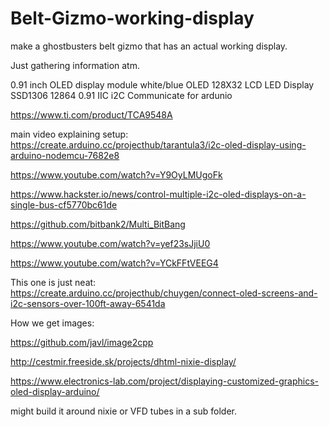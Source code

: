 # Belt-Gizmo-working-display
make a ghostbusters belt gizmo that has an actual working display. 

Just gathering information atm. 


0.91 inch OLED display module white/blue OLED 128X32 LCD LED Display SSD1306 12864 0.91 IIC i2C Communicate for ardunio

https://www.ti.com/product/TCA9548A

main video explaining setup:
https://create.arduino.cc/projecthub/tarantula3/i2c-oled-display-using-arduino-nodemcu-7682e8

https://www.youtube.com/watch?v=Y9OyLMUgoFk

https://www.hackster.io/news/control-multiple-i2c-oled-displays-on-a-single-bus-cf5770bc61de

https://github.com/bitbank2/Multi_BitBang

https://www.youtube.com/watch?v=yef23sJjiU0

https://www.youtube.com/watch?v=YCkFFtVEEG4

This one is just neat:
https://create.arduino.cc/projecthub/chuygen/connect-oled-screens-and-i2c-sensors-over-100ft-away-6541da

How we get images:

https://github.com/javl/image2cpp

http://cestmir.freeside.sk/projects/dhtml-nixie-display/

https://www.electronics-lab.com/project/displaying-customized-graphics-oled-display-arduino/

might build it around nixie or VFD tubes in a sub folder.
